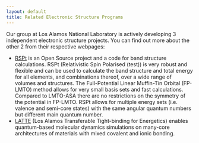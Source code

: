 ```yaml
---
layout: default
title: Related Electronic Structure Programs
---
```


Our group at Los Alamos National Laboratory is actively developing 3 independent electronic structure projects. You can find out more about the other 2 from their respective webpages:

-   [RSPt](http://www.rspt.net/) is an Open Source project and a code for band structure calculations. RSPt (Relativistic Spin Polarised (test)) is very robust and flexible and can be used to calculate the band structure and total energy for all elements, and combinations thereof, over a wide range of volumes and structures. The Full-Potential Linear Muffin-Tin Orbital (FP-LMTO) method allows for very small basis sets and fast calculations. Compared to LMTO-ASA there are no restrictions on the symmetry of the potential in FP-LMTO. RSPt allows for multiple energy sets (i.e. valence and semi-core states) with the same angular quantum numbers but different main quantum number.
-   [LATTE](http://savannah.nongnu.org/projects/latte) (Los Alamos Transferable Tight-binding for Energetics) enables quantum-based molecular dynamics simulations on many-core architectures of materials with mixed covalent and ionic bonding.

